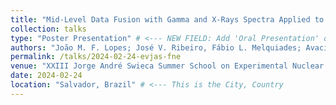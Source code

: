 ```yaml
---
title: "Mid-Level Data Fusion with Gamma and X-Rays Spectra Applied to Soil Redistribution Evaluation: A Novel Approach" # This is the "Presented work"
collection: talks
type: "Poster Presentation" # <--- NEW FIELD: Add 'Oral Presentation' or 'Poster Presentation'
authors: "João M. F. Lopes; José V. Ribeiro, Fábio L. Melquiades; Avacir C. Andrello" # <--- NEW FIELD: Add authors
permalink: /talks/2024-02-24-evjas-fne
venue: "XXIII Jorge André Swieca Summer School on Experimental Nuclear Physics" # <--- This is the Conference Name
date: 2024-02-24
location: "Salvador, Brazil" # <--- This is the City, Country
---
```

